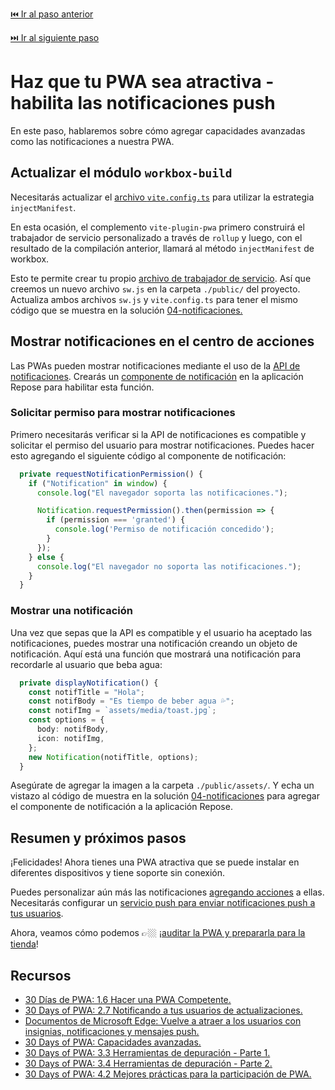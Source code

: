 [⏮️ Ir al paso anterior](5-registrar-trabajador-de-servicio.md)

[⏭️ Ir al siguiente paso](7-listo-para-la-tienda.md)

# Haz que tu PWA sea atractiva - habilita las notificaciones push

En este paso, hablaremos sobre cómo agregar capacidades avanzadas como las notificaciones a nuestra PWA.

## Actualizar el módulo `workbox-build`

Necesitarás actualizar el [archivo `vite.config.ts`](../../solution/04-notifications/vite.config.ts) para utilizar la estrategia `injectManifest`.

En esta ocasión, el complemento `vite-plugin-pwa` primero construirá el trabajador de servicio personalizado a través de `rollup` y luego, con el resultado de la compilación anterior, llamará al método `injectManifest` de workbox.

Esto te permite crear tu propio [archivo de trabajador de servicio](../../solution/04-notifications/public/sw.js). Así que creemos un nuevo archivo `sw.js` en la carpeta `./public/` del proyecto. Actualiza ambos archivos `sw.js` y `vite.config.ts` para tener el mismo código que se muestra en la solución [04-notificaciones.](../../solution/04-notifications/)

## Mostrar notificaciones en el centro de acciones

Las PWAs pueden mostrar notificaciones mediante el uso de la [API de notificaciones](https://developer.mozilla.org/en-US/docs/Web/API/Notifications_API). Crearás un [componente de notificación](../../solution/04-notifications/src/script/components/notification.ts) en la aplicación Repose para habilitar esta función.

### Solicitar permiso para mostrar notificaciones

Primero necesitarás verificar si la API de notificaciones es compatible y solicitar el permiso del usuario para mostrar notificaciones. Puedes hacer esto agregando el siguiente código al componente de notificación:

```typescript
  private requestNotificationPermission() {
    if ("Notification" in window) {
      console.log("El navegador soporta las notificaciones.");

      Notification.requestPermission().then(permission => {
        if (permission === 'granted') {
          console.log('Permiso de notificación concedido');
        }
      });
    } else {
      console.log("El navegador no soporta las notificaciones.");
    }
  }
```

### Mostrar una notificación

Una vez que sepas que la API es compatible y el usuario ha aceptado las notificaciones, puedes mostrar una notificación creando un objeto de notificación. Aquí está una función que mostrará una notificación para recordarle al usuario que beba agua:

```typescript
  private displayNotification() {
    const notifTitle = "Hola";
    const notifBody = "Es tiempo de beber agua 💦";
    const notifImg = `assets/media/toast.jpg`;
    const options = {
      body: notifBody,
      icon: notifImg,
    };
    new Notification(notifTitle, options);
  }
```

Asegúrate de agregar la imagen a la carpeta `./public/assets/`. Y echa un vistazo al código de muestra en la solución [04-notificaciones](../../solution/04-notifications/) para agregar el componente de notificación a la aplicación Repose.

## Resumen y próximos pasos

¡Felicidades! Ahora tienes una PWA atractiva que se puede instalar en diferentes dispositivos y tiene soporte sin conexión.

Puedes personalizar aún más las notificaciones [agregando acciones](https://aka.ms/learn-pwa/workshop/docs.microsoft.com/microsoft-edge/progressive-web-apps-chromium/how-to/notifications-badges#add-actions-to-notifications) a ellas. Necesitarás configurar un [servicio push para enviar notificaciones push a tus usuarios](https://aka.ms/learn-pwa/workshop/docs.microsoft.com/microsoft-edge/progressive-web-apps-chromium/how-to/notifications-badges#add-actions-to-notifications).

Ahora, veamos cómo podemos 👉🏼 ¡[auditar la PWA y prepararla para la tienda](7-listo-para-la-tienda.md)!

## Recursos
- [30 Días de PWA: 1.6 Hacer una PWA Competente.](https://aka.ms/learn-pwa/workshop/30days-1.6)
- [30 Days of PWA: 2.7 Notificando a tus usuarios de actualizaciones.](https://aka.ms/learn-pwa/workshop/30days-2.7)
- [Documentos de Microsoft Edge: Vuelve a atraer a los usuarios con insignias, notificaciones y mensajes push.](https://aka.ms/learn-pwa/workshop/docs.microsoft.com/microsoft-edge/progressive-web-apps-chromium/how-to/notifications-badges)
- [30 Days of PWA: Capacidades avanzadas.](https://aka.ms/learn-pwa/workshop/30days-week2)
- [30 Days of PWA: 3.3 Herramientas de depuración - Parte 1.](https://aka.ms/learn-pwa/workshop/30days-3.3)
- [30 Days of PWA: 3.4 Herramientas de depuración - Parte 2.](https://aka.ms/learn-pwa/workshop/30days-3.4)
- [30 Days of PWA: 4.2 Mejores prácticas para la participación de PWA.](https://aka.ms/learn-pwa/workshop/30days-4.2)
